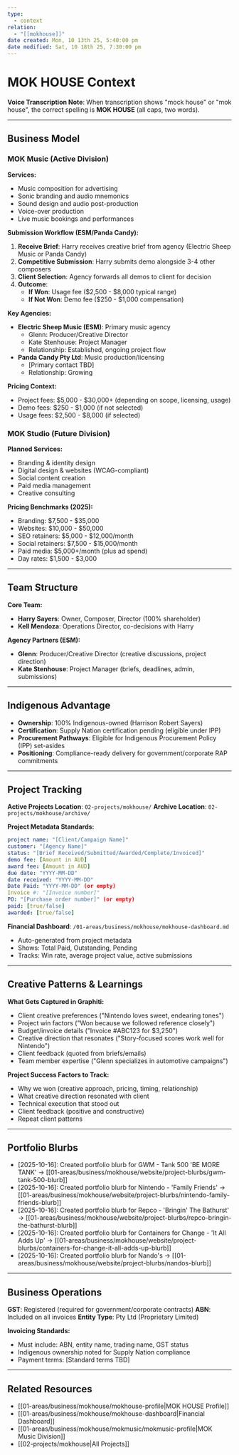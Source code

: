 ```yaml
---
type:
  - context
relation:
  - "[[mokhouse]]"
date created: Mon, 10 13th 25, 5:40:00 pm
date modified: Sat, 10 18th 25, 7:30:00 pm
---
```


# MOK HOUSE Context

**Voice Transcription Note**: When transcription shows "mock house" or "mok house", the correct spelling is **MOK HOUSE** (all caps, two words).

---

## Business Model

### MOK Music (Active Division)

**Services:**
- Music composition for advertising
- Sonic branding and audio mnemonics
- Sound design and audio post-production
- Voice-over production
- Live music bookings and performances

**Submission Workflow (ESM/Panda Candy):**

1. **Receive Brief**: Harry receives creative brief from agency (Electric Sheep Music or Panda Candy)
2. **Competitive Submission**: Harry submits demo alongside 3-4 other composers
3. **Client Selection**: Agency forwards all demos to client for decision
4. **Outcome**:
   - **If Won**: Usage fee ($2,500 - $8,000 typical range)
   - **If Not Won**: Demo fee ($250 - $1,000 compensation)

**Key Agencies:**
- **Electric Sheep Music (ESM)**: Primary music agency
  - Glenn: Producer/Creative Director
  - Kate Stenhouse: Project Manager
  - Relationship: Established, ongoing project flow
- **Panda Candy Pty Ltd**: Music production/licensing
  - [Primary contact TBD]
  - Relationship: Growing

**Pricing Context:**
- Project fees: $5,000 - $30,000+ (depending on scope, licensing, usage)
- Demo fees: $250 - $1,000 (if not selected)
- Usage fees: $2,500 - $8,000 (if selected)

### MOK Studio (Future Division)

**Planned Services:**
- Branding & identity design
- Digital design & websites (WCAG-compliant)
- Social content creation
- Paid media management
- Creative consulting

**Pricing Benchmarks (2025):**
- Branding: $7,500 - $35,000
- Websites: $10,000 - $50,000
- SEO retainers: $5,000 - $12,000/month
- Social retainers: $7,500 - $15,000/month
- Paid media: $5,000+/month (plus ad spend)
- Day rates: $1,500 - $3,000

---

## Team Structure

**Core Team:**
- **Harry Sayers**: Owner, Composer, Director (100% shareholder)
- **Kell Mendoza**: Operations Director, co-decisions with Harry

**Agency Partners (ESM):**
- **Glenn**: Producer/Creative Director (creative discussions, project direction)
- **Kate Stenhouse**: Project Manager (briefs, deadlines, admin, submissions)

---

## Indigenous Advantage

- **Ownership**: 100% Indigenous-owned (Harrison Robert Sayers)
- **Certification**: Supply Nation certification pending (eligible under IPP)
- **Procurement Pathways**: Eligible for Indigenous Procurement Policy (IPP) set-asides
- **Positioning**: Compliance-ready delivery for government/corporate RAP commitments

---

## Project Tracking

**Active Projects Location**: `02-projects/mokhouse/`
**Archive Location**: `02-projects/mokhouse/archive/`

**Project Metadata Standards:**
```yaml
project name: "[Client/Campaign Name]"
customer: "[Agency Name]"
status: "[Brief Received/Submitted/Awarded/Complete/Invoiced]"
demo fee: [Amount in AUD]
award fee: [Amount in AUD]
due date: "YYYY-MM-DD"
date received: "YYYY-MM-DD"
Date Paid: "YYYY-MM-DD" (or empty)
Invoice #: "[Invoice number]"
PO: "[Purchase order number]" (or empty)
paid: [true/false]
awarded: [true/false]
```

**Financial Dashboard**: `/01-areas/business/mokhouse/mokhouse-dashboard.md`
- Auto-generated from project metadata
- Shows: Total Paid, Outstanding, Pending
- Tracks: Win rate, average project value, active submissions

---

## Creative Patterns & Learnings

**What Gets Captured in Graphiti:**
- Client creative preferences ("Nintendo loves sweet, endearing tones")
- Project win factors ("Won because we followed reference closely")
- Budget/invoice details ("Invoice #ABC123 for $3,250")
- Creative direction that resonates ("Story-focused scores work well for Nintendo")
- Client feedback (quoted from briefs/emails)
- Team member expertise ("Glenn specializes in automotive campaigns")

**Project Success Factors to Track:**
- Why we won (creative approach, pricing, timing, relationship)
- What creative direction resonated with client
- Technical execution that stood out
- Client feedback (positive and constructive)
- Repeat client patterns

---

## Portfolio Blurbs

- [2025-10-16]: Created portfolio blurb for GWM - Tank 500 'BE MORE TANK' → [[01-areas/business/mokhouse/website/project-blurbs/gwm-tank-500-blurb]]
- [2025-10-16]: Created portfolio blurb for Nintendo - 'Family Friends' → [[01-areas/business/mokhouse/website/project-blurbs/nintendo-family-friends-blurb]]
- [2025-10-16]: Created portfolio blurb for Repco - 'Bringin' The Bathurst' → [[01-areas/business/mokhouse/website/project-blurbs/repco-bringin-the-bathurst-blurb]]
- [2025-10-16]: Created portfolio blurb for Containers for Change - 'It All Adds Up' → [[01-areas/business/mokhouse/website/project-blurbs/containers-for-change-it-all-adds-up-blurb]]
- [2025-10-16]: Created portfolio blurb for Nando's → [[01-areas/business/mokhouse/website/project-blurbs/nandos-blurb]]

---

## Business Operations

**GST**: Registered (required for government/corporate contracts)
**ABN**: Included on all invoices
**Entity Type**: Pty Ltd (Proprietary Limited)

**Invoicing Standards:**
- Must include: ABN, entity name, trading name, GST status
- Indigenous ownership noted for Supply Nation compliance
- Payment terms: [Standard terms TBD]

---

## Related Resources

- [[01-areas/business/mokhouse/mokhouse-profile|MOK HOUSE Profile]]
- [[01-areas/business/mokhouse/mokhouse-dashboard|Financial Dashboard]]
- [[01-areas/business/mokhouse/mokmusic/mokmusic-profile|MOK Music Division]]
- [[02-projects/mokhouse|All Projects]]
